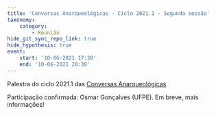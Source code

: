 ```yaml
---
title: 'Conversas Anarqueológicas - Ciclo 2021.1 - Segunda sessão'
taxonomy:
    category:
        - Reunião
hide_git_sync_repo_link: true
hide_hypothesis: true
event:
    start: '10-06-2021 17:30'
    end: '10-06-2021 20:30'
---
```


Palestra do ciclo 2021.1 das [Conversas Anarqueológicas](http://arqueologiadosensivel.ufba.br/projetos/extensao/anarqueologicas)

Participação confirmada: Osmar Gonçalves (UFPE). Em breve, mais informações!
